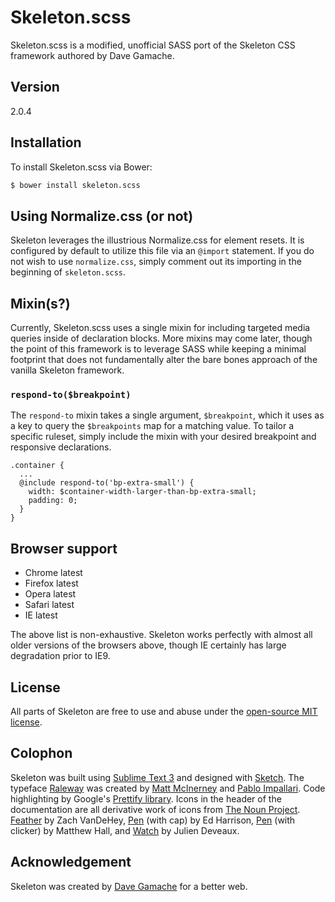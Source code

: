 # Skeleton.scss

Skeleton.scss is a modified, unofficial SASS port of the Skeleton CSS framework authored by Dave Gamache.


## Version

2.0.4


## Installation

To install Skeleton.scss via Bower:

```sh
$ bower install skeleton.scss
```


## Using Normalize.css (or not)

Skeleton leverages the illustrious Normalize.css for element resets. It is configured by default to utilize this file via an `@import` statement. If you do not wish to use `normalize.css`, simply comment out its importing in the beginning of `skeleton.scss`.


## Mixin(s?)

Currently, Skeleton.scss uses a single mixin for including targeted media queries inside of declaration blocks. More mixins may come later, though the point of this framework is to leverage SASS while keeping a minimal footprint that does not fundamentally alter the bare bones approach of the vanilla Skeleton framework.

### `respond-to($breakpoint)`
 The `respond-to` mixin takes a single argument, `$breakpoint`, which it uses as a key to query the `$breakpoints` map for a matching value. To tailor a specific ruleset, simply include the mixin with your desired breakpoint and responsive declarations.

    .container {
      ...
      @include respond-to('bp-extra-small') {
        width: $container-width-larger-than-bp-extra-small;
        padding: 0;
      }
    }


## Browser support

- Chrome latest
- Firefox latest
- Opera latest
- Safari latest
- IE latest

The above list is non-exhaustive. Skeleton works perfectly with almost all older versions of the browsers above, though IE certainly has large degradation prior to IE9.


## License

All parts of Skeleton are free to use and abuse under the [open-source MIT license](https://github.com/dhg/Skeleton/blob/master/LICENSE.md).


## Colophon

Skeleton was built using [Sublime Text 3](http://www.sublimetext.com/3) and designed with [Sketch](http://bohemiancoding.com/sketch). The typeface [Raleway](http://www.google.com/fonts/specimen/Raleway) was created by [Matt McInerney](http://matt.cc/) and [Pablo Impallari](http://www.impallari.com/). Code highlighting by Google's [Prettify library](https://code.google.com/p/google-code-prettify/). Icons in the header of the documentation are all derivative work of icons from [The Noun Project](http://thenounproject.com). [Feather](http://thenounproject.com/term/feather/22073) by Zach VanDeHey, [Pen](http://thenounproject.com/term/pen/21163) (with cap) by Ed Harrison, [Pen](http://thenounproject.com/term/pen/32847) (with clicker) by Matthew Hall, and [Watch](http://thenounproject.com/term/watch/48015) by Julien Deveaux.


## Acknowledgement

Skeleton was created by [Dave Gamache](https://twitter.com/dhg) for a better web.
